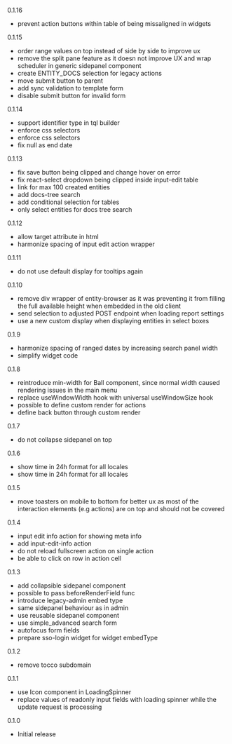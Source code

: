 0.1.16
- prevent action buttons within table of being missaligned in widgets

0.1.15
- order range values on top instead of side by side to improve ux
- remove the split pane feature as it doesn not improve UX and wrap scheduler in generic sidepanel component
- create ENTITY_DOCS selection for legacy actions
- move submit button to parent
- add sync validation to template form
- disable submit button for invalid form

0.1.14
- support identifier type in tql builder
- enforce css selectors
- enforce css selectors
- fix null as end date

0.1.13
- fix save button being clipped and change hover on error
- fix react-select dropdown being clipped inside input-edit table
- link for max 100 created entities
- add docs-tree search
- add conditional selection for tables
- only select entities for docs tree search

0.1.12
- allow target attribute in html
- harmonize spacing of input edit action wrapper

0.1.11
- do not use default display for tooltips again

0.1.10
- remove div wrapper of entity-browser as it was preventing it from filling the full available height when embedded in the old client
- send selection to adjusted POST endpoint when loading report settings
- use a new custom display when displaying entities in select boxes

0.1.9
- harmonize spacing of ranged dates by increasing search panel width
- simplify widget code

0.1.8
- reintroduce min-width for Ball component, since normal width caused rendering issues in the main menu
- replace useWindowWidth hook with universal useWindowSize hook
- possible to define custom render for actions
- define back button through custom render

0.1.7
- do not collapse sidepanel on top

0.1.6
- show time in 24h format for all locales
- show time in 24h format for all locales

0.1.5
- move toasters on mobile to bottom for better ux as most of the interaction elements (e.g actions) are on top and should not be covered

0.1.4
- input edit info action for showing meta info
- add input-edit-info action
- do not reload fullscreen action on single action
- be able to click on row in action cell

0.1.3
- add collapsible sidepanel component
- possible to pass beforeRenderField func
- introduce legacy-admin embed type
- same sidepanel behaviour as in admin
- use reusable sidepanel component
- use simple_advanced search form
- autofocus form fields
- prepare sso-login widget for widget embedType

0.1.2
- remove tocco subdomain

0.1.1
- use Icon component in LoadingSpinner
- replace values of readonly input fields with loading spinner while the update request is processing

0.1.0
- Initial release
